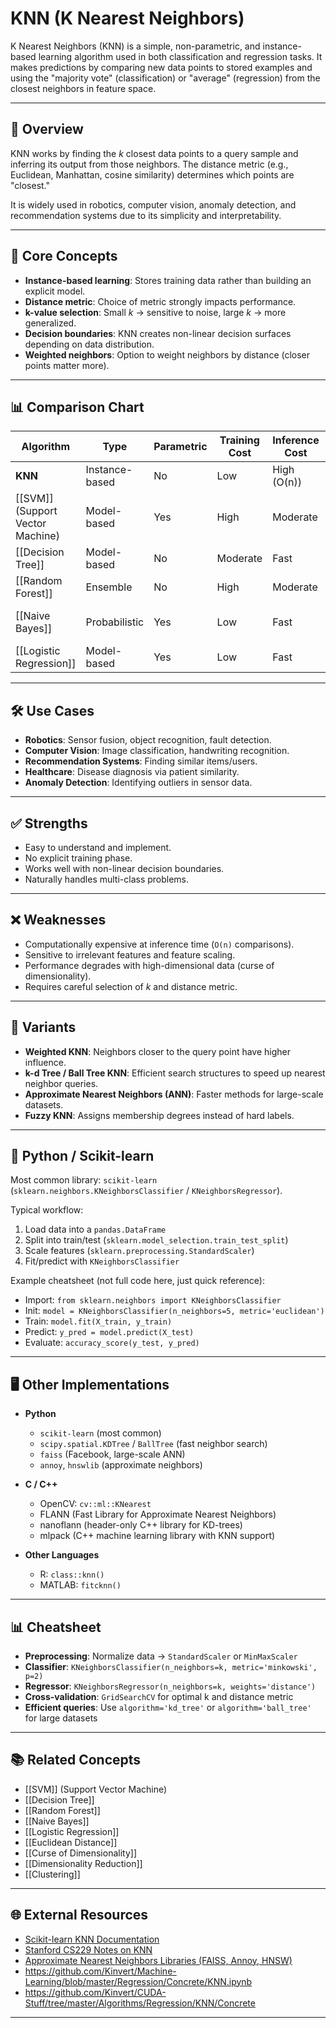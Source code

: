 # KNN (K Nearest Neighbors)

K Nearest Neighbors (KNN) is a simple, non-parametric, and instance-based learning algorithm used in both classification and regression tasks. It makes predictions by comparing new data points to stored examples and using the "majority vote" (classification) or "average" (regression) from the closest neighbors in feature space.

---

## 🧭 Overview

KNN works by finding the *k* closest data points to a query sample and inferring its output from those neighbors. The distance metric (e.g., Euclidean, Manhattan, cosine similarity) determines which points are "closest."  

It is widely used in robotics, computer vision, anomaly detection, and recommendation systems due to its simplicity and interpretability.

---

## 🧩 Core Concepts

- **Instance-based learning**: Stores training data rather than building an explicit model.  
- **Distance metric**: Choice of metric strongly impacts performance.  
- **k-value selection**: Small *k* → sensitive to noise, large *k* → more generalized.  
- **Decision boundaries**: KNN creates non-linear decision surfaces depending on data distribution.  
- **Weighted neighbors**: Option to weight neighbors by distance (closer points matter more).  

---

## 📊 Comparison Chart

| Algorithm                  | Type              | Parametric | Training Cost | Inference Cost | Robust to Noise | Common Use Cases          |
|-----------------------------|------------------|------------|---------------|----------------|-----------------|---------------------------|
| **KNN**                    | Instance-based   | No         | Low           | High (O(n))    | Moderate        | Classification, regression |
| [[SVM]] (Support Vector Machine) | Model-based      | Yes        | High          | Moderate       | High            | Classification, margins   |
| [[Decision Tree]]           | Model-based      | No         | Moderate      | Fast           | Low (pruning needed) | Classification, regression |
| [[Random Forest]]           | Ensemble         | No         | High          | Moderate       | High            | Classification, regression |
| [[Naive Bayes]]             | Probabilistic    | Yes        | Low           | Fast           | Low (independence assumption) | Text classification |
| [[Logistic Regression]]     | Model-based      | Yes        | Low           | Fast           | Moderate        | Binary classification |

---

## 🛠️ Use Cases

- **Robotics**: Sensor fusion, object recognition, fault detection.  
- **Computer Vision**: Image classification, handwriting recognition.  
- **Recommendation Systems**: Finding similar items/users.  
- **Healthcare**: Disease diagnosis via patient similarity.  
- **Anomaly Detection**: Identifying outliers in sensor data.  

---

## ✅ Strengths

- Easy to understand and implement.  
- No explicit training phase.  
- Works well with non-linear decision boundaries.  
- Naturally handles multi-class problems.  

---

## ❌ Weaknesses

- Computationally expensive at inference time (`O(n)` comparisons).  
- Sensitive to irrelevant features and feature scaling.  
- Performance degrades with high-dimensional data (curse of dimensionality).  
- Requires careful selection of *k* and distance metric.  

---

## 🔧 Variants

- **Weighted KNN**: Neighbors closer to the query point have higher influence.  
- **k-d Tree / Ball Tree KNN**: Efficient search structures to speed up nearest neighbor queries.  
- **Approximate Nearest Neighbors (ANN)**: Faster methods for large-scale datasets.  
- **Fuzzy KNN**: Assigns membership degrees instead of hard labels.  

---

## 🐍 Python / Scikit-learn

Most common library: `scikit-learn` (`sklearn.neighbors.KNeighborsClassifier` / `KNeighborsRegressor`).

Typical workflow:
1. Load data into a `pandas.DataFrame`
2. Split into train/test (`sklearn.model_selection.train_test_split`)
3. Scale features (`sklearn.preprocessing.StandardScaler`)
4. Fit/predict with `KNeighborsClassifier`

Example cheatsheet (not full code here, just quick reference):

- Import: `from sklearn.neighbors import KNeighborsClassifier`
- Init: `model = KNeighborsClassifier(n_neighbors=5, metric='euclidean')`
- Train: `model.fit(X_train, y_train)`
- Predict: `y_pred = model.predict(X_test)`
- Evaluate: `accuracy_score(y_test, y_pred)`

---

## 🖥️ Other Implementations

- **Python**  
  - `scikit-learn` (most common)
  - `scipy.spatial.KDTree` / `BallTree` (fast neighbor search)
  - `faiss` (Facebook, large-scale ANN)
  - `annoy`, `hnswlib` (approximate neighbors)

- **C / C++**  
  - OpenCV: `cv::ml::KNearest`
  - FLANN (Fast Library for Approximate Nearest Neighbors)
  - nanoflann (header-only C++ library for KD-trees)
  - mlpack (C++ machine learning library with KNN support)

- **Other Languages**  
  - R: `class::knn()`
  - MATLAB: `fitcknn()`

---

## 📊 Cheatsheet

- **Preprocessing**: Normalize data → `StandardScaler` or `MinMaxScaler`
- **Classifier**: `KNeighborsClassifier(n_neighbors=k, metric='minkowski', p=2)`
- **Regressor**: `KNeighborsRegressor(n_neighbors=k, weights='distance')`
- **Cross-validation**: `GridSearchCV` for optimal k and distance metric
- **Efficient queries**: Use `algorithm='kd_tree'` or `algorithm='ball_tree'` for large datasets

---

## 📚 Related Concepts

- [[SVM]] (Support Vector Machine)  
- [[Decision Tree]]
- [[Random Forest]]
- [[Naive Bayes]]
- [[Logistic Regression]]
- [[Euclidean Distance]]
- [[Curse of Dimensionality]]
- [[Dimensionality Reduction]]
- [[Clustering]]

---

## 🌐 External Resources

- [Scikit-learn KNN Documentation](https://scikit-learn.org/stable/modules/neighbors.html)  
- [Stanford CS229 Notes on KNN](https://cs229.stanford.edu/)  
- [Approximate Nearest Neighbors Libraries (FAISS, Annoy, HNSW)](https://github.com/facebookresearch/faiss)
- https://github.com/Kinvert/Machine-Learning/blob/master/Regression/Concrete/KNN.ipynb
- https://github.com/Kinvert/CUDA-Stuff/tree/master/Algorithms/Regression/KNN/Concrete

---
